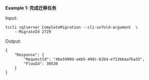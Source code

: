 **Example 1: 完成迁移任务**



Input: 

```
tccli sqlserver CompleteMigration --cli-unfold-argument  \
    --MigrateId 2729
```

Output: 
```
{
    "Response": {
        "RequestId": "4be5990d-a4b5-49dc-b2b4-e713b6aa7ba35",
        "FlowId": 30530
    }
}
```

